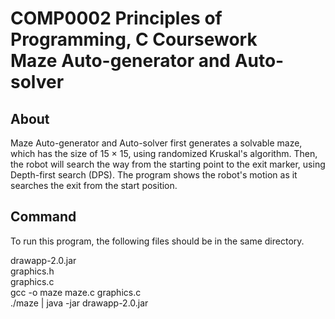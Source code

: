# COMP0002 Principles of Programming, C Coursework <br>Maze Auto-generator and Auto-solver

## About

Maze Auto-generator and Auto-solver first generates a solvable maze, which has the size of 15 × 15, using randomized Kruskal's algorithm.
Then, the robot will search the way from the starting point to the exit marker, using Depth-first search (DPS).
The program shows the robot's motion as it searches the exit from the start position.

## Command
To run this program, the following files should be in the same directory.

drawapp-2.0.jar\
graphics.h\
graphics.c\
gcc -o maze maze.c graphics.c\
./maze | java -jar drawapp-2.0.jar
